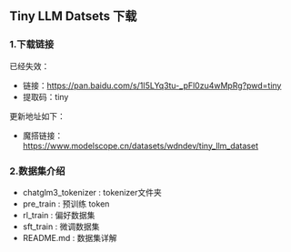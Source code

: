 ## Tiny LLM Datsets 下载

### 1.下载链接
已经失效：
- 链接：https://pan.baidu.com/s/1I5LYq3tu-_pFl0zu4wMpRg?pwd=tiny 
- 提取码：tiny

更新地址如下：
- 魔搭链接：https://www.modelscope.cn/datasets/wdndev/tiny_llm_dataset

### 2.数据集介绍

- chatglm3_tokenizer : tokenizer文件夹
- pre_train : 预训练 token
- rl_train : 偏好数据集
- sft_train : 微调数据集
- README.md : 数据集详解



